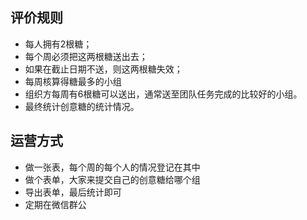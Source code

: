 
## 评价规则

- 每人拥有2根糖；
- 每个周必须把这两根糖送出去；
- 如果在截止日期不送，则这两根糖失效；
- 每周核算得糖最多的小组
- 组织方每周有6根糖可以送出，通常送至团队任务完成的比较好的小组。
- 最终统计创意糖的统计情况。

## 运营方式

- 做一张表，每个周的每个人的情况登记在其中
- 做个表单，大家来提交自己的创意糖给哪个组
- 导出表单，最后统计即可
- 定期在微信群公

